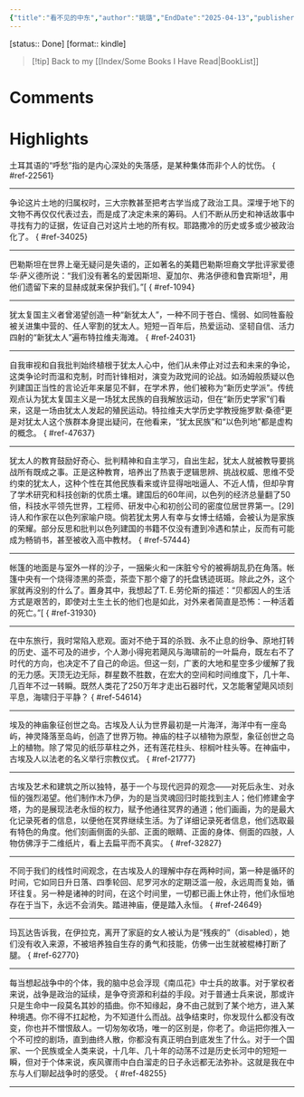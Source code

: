 ```yaml
---
{"title":"看不见的中东","author":"姚璐","EndDate":"2025-04-13","publisher":"民主与建设出版社","dg-publish":true,"permalink":"/BookNotes/看不见的中东/","dgPassFrontmatter":true,"noteIcon":""}
---
```


[status:: Done]
[format:: kindle]

>[!tip] Back to my [[Index/Some Books I Have Read\|BookList]]

# Comments

# Highlights

土耳其语的“呼愁”指的是内心深处的失落感，是某种集体而非个人的忧伤。 
{ #ref-22561}


---
争论这片土地的归属权时，三大宗教甚至把考古学当成了政治工具。深埋于地下的文物不再仅仅代表过去，而是成了决定未来的筹码。人们不断从历史和神话故事中寻找有力的证据，佐证自己对这片土地的所有权。耶路撒冷的历史或多或少被政治化了。 
{ #ref-34025}


---
巴勒斯坦在世界上毫无疑问是失语的，正如著名的美籍巴勒斯坦裔文学批评家爱德华·萨义德所说：“我们没有著名的爱因斯坦、夏加尔、弗洛伊德和鲁宾斯坦²，用他们遗留下来的显赫成就来保护我们。”[ 
{ #ref-1094}


---
犹太复国主义者曾渴望创造一种“新犹太人”，一种不同于苍白、懦弱、如同牲畜般被关进集中营的、任人宰割的犹太人。短短一百年后，热爱运动、坚韧自信、活力四射的“新犹太人”遍布特拉维夫海滩。 
{ #ref-24031}


---
自我审视和自我批判始终植根于犹太人心中，他们从未停止对过去和未来的争论，这类争论时而温和克制，时而针锋相对，演变为政党间的论战。如汤姆般质疑以色列建国正当性的言论近年来屡见不鲜，在学术界，他们被称为“新历史学派”。传统观点认为犹太复国主义是一场犹太民族的自我解放运动，但在“新历史学家”们看来，这是一场由犹太人发起的殖民运动。特拉维夫大学历史学教授施罗默·桑德²更是对犹太人这个族群本身提出疑问，在他看来，“犹太民族”和“以色列地”都是虚构的概念。 
{ #ref-47637}


---
犹太人的教育鼓励好奇心、批判精神和自主学习，自出生起，犹太人就被教导要挑战所有既成之事。正是这种教育，培养出了热衷于逻辑思辨、挑战权威、思维不受约束的犹太人，这种个性在其他民族看来或许显得咄咄逼人、不近人情，但却孕育了学术研究和科技创新的优质土壤。建国后的60年间，以色列的经济总量翻了50倍，科技水平领先世界，工程师、研发中心和初创公司的密度位居世界第一。[29]诗人和作家在以色列家喻户晓。倘若犹太男人有幸与女博士结婚，会被认为是家族的荣耀。部分反思和批判以色列建国的书籍不仅没有遭到冷遇和禁止，反而有可能成为畅销书，甚至被收入高中教材。 
{ #ref-57444}


---
帐篷的地面是与室外一样的沙子，一捆柴火和一床脏兮兮的被褥胡乱扔在角落。帐篷中央有一个烧得漆黑的茶壶，茶壶下那个瘪了的托盘锈迹斑斑。除此之外，这个家就再没别的什么了。置身其中，我想起了T. E.劳伦斯的描述：“贝都因人的生活方式是艰苦的，即使对土生土长的他们也是如此，对外来者简直是恐怖：一种活着的死亡。”[ 
{ #ref-31930}


---
在中东旅行，我时常陷入悲观。面对不绝于耳的杀戮、永不止息的纷争、原地打转的历史、遥不可及的进步，个人渺小得宛若飓风与海啸前的一叶扁舟，既左右不了时代的方向，也决定不了自己的命运。但这一刻，广袤的大地和星空多少缓解了我的无力感。天顶无边无际，群星数不胜数，在宏大的空间和时间维度下，几十年、几百年不过一转瞬。既然人类花了250万年才走出石器时代，又怎能奢望飓风顷刻平息，海啸归于平静？ 
{ #ref-54614}


---
埃及的神庙象征创世之岛。古埃及人认为世界最初是一片海洋，海洋中有一座岛屿，神灵降落至岛屿，创造了世界万物。神庙的柱子以植物为原型，象征创世之岛上的植物。除了常见的纸莎草柱之外，还有莲花柱头、棕榈叶柱头等。在神庙中，古埃及人以法老的名义举行宗教仪式。 
{ #ref-21777}


---
古埃及艺术和建筑之所以独特，基于一个与现代迥异的观念——对死后永生、对永恒的强烈渴望。他们制作木乃伊，为的是当灵魂回归时能找到主人；他们修建金字塔，为的是展现法老永恒的权力，赋予他通往冥界的通道；他们画画，为的是最大化记录死者的信息，以便他在冥界继续生活。为了详细记录死者信息，他们选取最有特色的角度。他们刻画侧面的头部、正面的眼睛、正面的身体、侧面的四肢，人物仿佛浮于二维纸片，看上去扁平而不真实。 
{ #ref-32827}


---
不同于我们的线性时间观念，在古埃及人的理解中存在两种时间，第一种是循环的时间，它如同日升日落、四季轮回、尼罗河水的定期泛滥一般，永远周而复始，循环往复。另一种是诸神的时间，在这个时间里，一切都已画上休止符，他们永恒地存在于当下，永远不会消失。踏进神庙，便是踏入永恒。 
{ #ref-24649}


---
玛瓦达告诉我，在伊拉克，离开了家庭的女人被认为是“残疾的”（disabled），她们没有收入来源，不被培养独自生存的勇气和技能，仿佛一出生就被棍棒打断了腿。 
{ #ref-62770}


---
每当想起战争中的个体，我的脑中总会浮现《南瓜花》中士兵的故事。对于掌权者来说，战争是政治的延续，是争夺资源和利益的手段。对于普通士兵来说，那或许只是生命中一段莫名其妙的插曲。你不知缘起，身不由己就到了某个地方，进入某种境遇。你不得不扛起枪，为不知道什么而战。战争结束时，你发现什么都没有改变，你也并不憎恨敌人。一切匆匆收场，唯一的区别是，你老了。命运把你推入一个不可控的剧场，直到曲终人散，你都没有真正明白到底发生了什么。对于一个国家、一个民族或全人类来说，十几年、几十年的动荡不过是历史长河中的短短一瞬，但对于个体来说，疾风骤雨中白白溜走的日子永远都无法弥补。这就是我在中东与人们聊起战争时的感受。 
{ #ref-48255}


---
